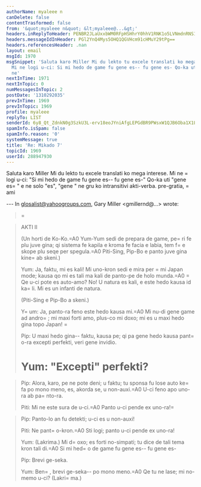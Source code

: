 ```yaml
---
authorName: myaleee n
canDelete: false
contentTrasformed: false
from: '&quot;myaleee n&quot; &lt;myaleee@...&gt;'
headers.inReplyToHeader: PENBR2JLaUxxbWM0RFpHSHhrY0hhV1RNK1o5LVNmdnRNS1hQN0xvUTQ2eVpmNGJka3ZQd0BtYWlsLmdtYWlsLmNvbT4=
headers.messageIdInHeader: PGl2YnQ4Mys5OHQ1QGVHcm91cHMuY29tPg==
headers.referencesHeader: .nan
layout: email
msgId: 1970
msgSnippet: 'Saluta karo Miller Mi du lekto tu excele translati ko mega interese.
  Mi ne logi u-ci: Si mi hedo de game fu gene es-- fu gene es- Qo-ka uti gene es e
  ne'
nextInTime: 1971
nextInTopic: 0
numMessagesInTopic: 2
postDate: '1310292035'
prevInTime: 1969
prevInTopic: 1969
profile: myaleee
replyTo: LIST
senderId: 6y8_Qt_ZdnkN0g3SzkU3L-erv18eoJYniAfgLEPGdBR9PWsxW1QJB6Oba1X1LuqMzax-lC8hN-GzNLi58_CJSfccddcjhw
spamInfo.isSpam: false
spamInfo.reason: '0'
systemMessage: true
title: 'Re: Mikado 7'
topicId: 1969
userId: 288947930
---
```


Saluta karo Miller
Mi du lekto tu excele translati ko mega interese.
Mi ne =
logi u-ci:
"Si mi hedo de game fu gene es-- fu gene es-"
Qo-ka uti "gene es=
" e ne  solo "es", "gene " ne gru ko intransitivi akti-verba. 
pre-gratia, =
ami

--- In glosalist@yahoogroups.com, Gary Miller <gmillernd@...> wrote:
>=

> 	AKTI II
> 
> (Un horti de Ko-Ko.=A0 Yum-Yum sedi de prepara de game, pe=
ri fe plu juve
> gina; qi sistema fe kapila e kroma fe facia e labia, tem f=
e skope plu
> seqe per spegula.=A0 Piti-Sing, Pip-Bo e panto juve gina kine=
 ab skeni.)
> 
> Yum:  Ja, faktu, mi es kali!  Mi uno-kron sedi e mira per =
mi Japan
> mode; kausa qo mi es tali ma kali de panto-pe de holo munda.=A0 =
Qe u-ci
> pote es auto-amo?  No!  U natura es kali, e este hedo kausa id ka=
li.
> Mi es un infanti de natura.
> 
> (Piti-Sing e Pip-Bo a skeni.)
> 
> Y=
um:  Ja, panto-ra feno este hedo kausa mi.=A0 Mi nu-di gene game ad
> andro=
; mi maxi forti amo, plus-co mi doxo; mi es u maxi hedo gina topo
> Japan!
=
> 
> Pip:  U maxi hedo gina-- faktu, kausa pe; qi pa gene hedo kausa
> pant=
o-ra excepti perfekti, veri gene invidio.
> 
> Yum:  "Excepti" perfekti?
> =

> Pip:  Alora, karo, pe ne pote deni; u faktu; tu sponsa fu lose auto
> ke=
fa po mono meno, es, akorda se, u non-auxi.=A0 U-ci feno apo uno-ra ab
> pa=
nto-ra.
> 
> Piti:  Mi ne este sura de u-ci.=A0 Panto u-ci pende ex uno-ra!=

> 
> Pip:  Panto-lo an fu detekti; u-ci es u non-auxi!
> 
> Piti:  Ne pant=
o-kron.=A0 Sti logi; panto u-ci pende ex uno-ra!
> 
> Yum:  (Lakrima.) Mi d=
oxo; es forti no-simpati; tu dice de tali tema
> kron tali di.=A0 Si mi hed=
o de game fu gene es-- fu gene es-
> 
> Pip:  Brevi ge-seka.
> 
> Yum:  Ben=
, brevi ge-seka-- po mono meno.=A0 Qe tu ne lase; mi no-memo
> u-ci? (Lakri=
ma.)
>



